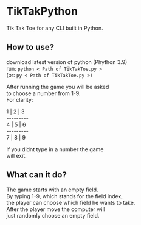 # TikTakPython
Tik Tak Toe for any CLI built in Python.

## How to use?
download latest version of python (Phython 3.9) <br>
run: `python < Path of TikTakToe.py >` <br>
(or: `py < Path of TikTakToe.py >)` <br>

After running the game you will be asked <br>
to choose a number from 1-9. <br>
For clarity:

1 | 2 | 3<br>
---------<br>
4 | 5 | 6<br>
---------<br>
7 | 8 | 9<br>

If you didnt type in a number the game <br>
will exit. <br>


## What can it do?
The game starts with an empty field.<br>
By typing 1-9, which stands for the field index,<br>
the player can choose which field he wants to take. <br>
After the player move the computer will <br>
just randomly choose an empty field. <br>
